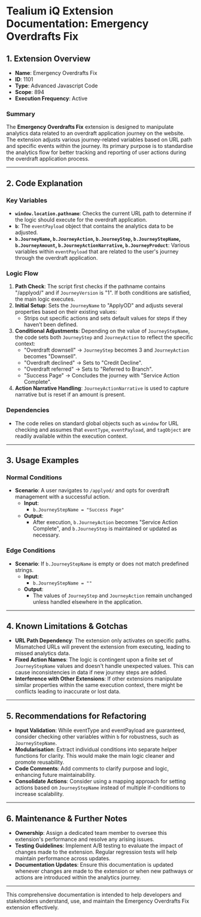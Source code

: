 # Tealium iQ Extension Documentation: Emergency Overdrafts Fix

## 1. Extension Overview

- **Name**: Emergency Overdrafts Fix
- **ID**: 1101
- **Type**: Advanced Javascript Code
- **Scope**: 894
- **Execution Frequency**: Active

### Summary
The **Emergency Overdrafts Fix** extension is designed to manipulate analytics data related to an overdraft application journey on the website. The extension adjusts various journey-related variables based on URL path and specific events within the journey. Its primary purpose is to standardise the analytics flow for better tracking and reporting of user actions during the overdraft application process.

---

## 2. Code Explanation

### Key Variables
- **`window.location.pathname`**: Checks the current URL path to determine if the logic should execute for the overdraft application.
- **`b`**: The `eventPayload` object that contains the analytics data to be adjusted.
- **`b.JourneyName`, `b.JourneyAction`, `b.JourneyStep`, `b.JourneyStepName`, `b.JourneyAmount`, `b.JourneyActionNarrative`, `b.JourneyProduct`**: Various variables within `eventPayload` that are related to the user's journey through the overdraft application.

### Logic Flow
1. **Path Check**: The script first checks if the pathname contains "/applyod/" and if `JourneyVersion` is "1". If both conditions are satisfied, the main logic executes.
2. **Initial Setup**: Sets the `JourneyName` to "ApplyOD" and adjusts several properties based on their existing values:
    - Strips out specific actions and sets default values for steps if they haven’t been defined.
3. **Conditional Adjustments**: Depending on the value of `JourneyStepName`, the code sets both `JourneyStep` and `JourneyAction` to reflect the specific context:
    - "Overdraft downsell" → `JourneyStep` becomes 3 and `JourneyAction` becomes "Downsell".
    - "Overdraft declined" → Sets to "Credit Decline".
    - "Overdraft referred" → Sets to "Referred to Branch".
    - "Success Page" → Concludes the journey with "Service Action Complete".
4. **Action Narrative Handling**: `JourneyActionNarrative` is used to capture narrative but is reset if an amount is present.

### Dependencies
- The code relies on standard global objects such as `window` for URL checking and assumes that `eventType`, `eventPayload`, and `tagObject` are readily available within the execution context.

---

## 3. Usage Examples

### Normal Conditions
- **Scenario**: A user navigates to `/applyod/` and opts for overdraft management with a successful action.
  - **Input**: 
    - `b.JourneyStepName = "Success Page"`
  - **Output**: 
    - After execution, `b.JourneyAction` becomes "Service Action Complete", and `b.JourneyStep` is maintained or updated as necessary.

### Edge Conditions
- **Scenario**: If `b.JourneyStepName` is empty or does not match predefined strings.
  - **Input**: 
    - `b.JourneyStepName = ""`
  - **Output**: 
    - The values of `JourneyStep` and `JourneyAction` remain unchanged unless handled elsewhere in the application.

---

## 4. Known Limitations & Gotchas

- **URL Path Dependency**: The extension only activates on specific paths. Mismatched URLs will prevent the extension from executing, leading to missed analytics data.
- **Fixed Action Names**: The logic is contingent upon a finite set of `JourneyStepName` values and doesn't handle unexpected values. This can cause inconsistencies in data if new journey steps are added.
- **Interference with Other Extensions**: If other extensions manipulate similar properties within the same execution context, there might be conflicts leading to inaccurate or lost data.

---

## 5. Recommendations for Refactoring

- **Input Validation**: While eventType and eventPayload are guaranteed, consider checking other variables within `b` for robustness, such as `JourneyStepName`.
- **Modularisation**: Extract individual conditions into separate helper functions for clarity. This would make the main logic cleaner and promote reusability.
- **Code Comments**: Add comments to clarify purpose and logic, enhancing future maintainability.
- **Consolidate Actions**: Consider using a mapping approach for setting actions based on `JourneyStepName` instead of multiple if-conditions to increase scalability.

---

## 6. Maintenance & Further Notes

- **Ownership**: Assign a dedicated team member to oversee this extension's performance and resolve any arising issues.
- **Testing Guidelines**: Implement A/B testing to evaluate the impact of changes made to the extension. Regular regression tests will help maintain performance across updates.
- **Documentation Updates**: Ensure this documentation is updated whenever changes are made to the extension or when new pathways or actions are introduced within the analytics journey.

--- 

This comprehensive documentation is intended to help developers and stakeholders understand, use, and maintain the Emergency Overdrafts Fix extension effectively.